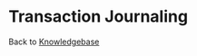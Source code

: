 # Transaction Journaling

<PageHeader />

Back to [Knowledgebase](./../../README.md)

<PageFooter />
